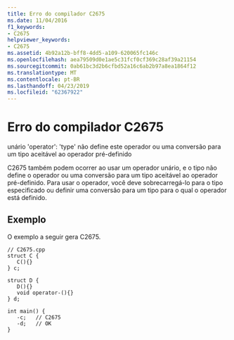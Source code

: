 ```yaml
---
title: Erro do compilador C2675
ms.date: 11/04/2016
f1_keywords:
- C2675
helpviewer_keywords:
- C2675
ms.assetid: 4b92a12b-bff8-4dd5-a109-620065fc146c
ms.openlocfilehash: aea79509d0e1ae5c31fcf0cf369c28af39a21154
ms.sourcegitcommit: 0ab61bc3d2b6cfbd52a16c6ab2b97a8ea1864f12
ms.translationtype: MT
ms.contentlocale: pt-BR
ms.lasthandoff: 04/23/2019
ms.locfileid: "62367922"
---
```

# <a name="compiler-error-c2675"></a>Erro do compilador C2675

unário 'operator': 'type' não define este operador ou uma conversão para um tipo aceitável ao operador pré-definido

C2675 também podem ocorrer ao usar um operador unário, e o tipo não define o operador ou uma conversão para um tipo aceitável ao operador pré-definido. Para usar o operador, você deve sobrecarregá-lo para o tipo especificado ou definir uma conversão para um tipo para o qual o operador está definido.

## <a name="example"></a>Exemplo

O exemplo a seguir gera C2675.

```
// C2675.cpp
struct C {
   C(){}
} c;

struct D {
   D(){}
   void operator-(){}
} d;

int main() {
   -c;   // C2675
   -d;   // OK
}
```